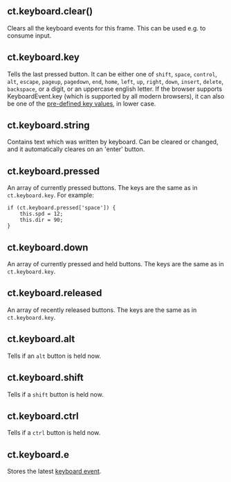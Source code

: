 ## ct.keyboard.clear()

Clears all the keyboard events for this frame. This can be used e.g. to consume input.

## ct.keyboard.key

Tells the last pressed button. It can be either one of `shift`, `space`, `control`, `alt`, `escape`, `pageup`, `pagedown`, `end`, `home`, `left`, `up`, `right`, `down`, `insert`, `delete`, `backspace`, or a digit, or an uppercase english letter. If the browser supports KeyboardEvent.key (which is supported by all modern browsers), it can also be one of the [pre-defined key values](https://developer.mozilla.org/docs/Web/API/KeyboardEvent/key/Key_Values), in lower case.

## ct.keyboard.string

Contains text which was written by keyboard. Can be cleared or changed, and it automatically cleares on an 'enter' button.

## ct.keyboard.pressed

An array of currently pressed buttons. The keys are the same as in `ct.keyboard.key`. For example:

```
if (ct.keyboard.pressed['space']) {
    this.spd = 12;
    this.dir = 90;
}
```

## ct.keyboard.down

An array of currently pressed and held buttons. The keys are the same as in `ct.keyboard.key`.

## ct.keyboard.released

An array of recently released buttons. The keys are the same as in `ct.keyboard.key`.

## ct.keyboard.alt

Tells if an `alt` button is held now.

## ct.keyboard.shift

Tells if a `shift` button is held now.

## ct.keyboard.ctrl

Tells if a `ctrl` button is held now.

## ct.keyboard.e

Stores the latest [keyboard event](https://developer.mozilla.org/en-US/docs/Web/API/KeyboardEvent).
